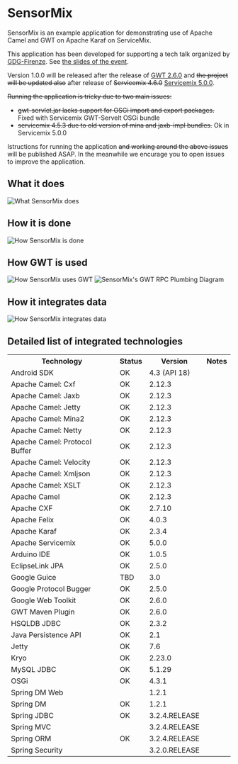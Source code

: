 SensorMix
=========
SensorMix is an example application for demonstrating use of Apache Camel and GWT on Apache Karaf on ServiceMix.

This application has been developed for supporting a tech talk organized by [GDG-Firenze](http://www.gdg-firenze.info/lista-eventi-italiani/osgi-camel-e-gwt). See [the slides of the event](http://cristcost.github.io/sensormix-slides/).

Version 1.0.0 will be released after the release of [GWT 2.6.0](http://www.gwtproject.org/versions.html) and ~~the project will be updated also~~ after release of ~~Servicemix 4.6.0~~ [Servicemix 5.0.0](http://servicemix.apache.org/).

~~Running the application is tricky due to two main issues:~~
* ~~gwt-servlet.jar lacks support for OSGi import and export packages.~~ Fixed with Servicemix GWT-Servelt OSGi bundle
* ~~servicemix 4.5.3 due to old version of mina and jaxb-impl bundles.~~ Ok in Servicemix 5.0.0 


Istructions for running the application ~~and working around the above issues~~ will be published ASAP. In the meanwhile we encurage you to open issues to improve the application.


What it does
------------
![What SensorMix does](http://cristcost.github.io/sensormix/images/sensormix_arc_2.png "What SensorMix does")


How it is done
--------------
![How SensorMix is done](http://cristcost.github.io/sensormix/images/sensormix_arc_1.png "How SensorMix is done")


How GWT is used 
---------------
![How SensorMix uses GWT](http://cristcost.github.io/sensormix/images/gwt_image_3.png "How SensorMix uses GW")
![SensorMix's GWT RPC Plumbing Diagram](http://cristcost.github.io/sensormix/images/sensormix_gwt_2.png "SensorMix's GWT RPC Plumbing Diagram")


How it integrates data
----------------------
![How SensorMix integrates data](http://cristcost.github.io/sensormix/images/sensormix_camel_1.png "How SensorMix integrates data")





Detailed list of integrated technologies
---------------------------------------
<table>
<tr><th>Technology</th><th>Status</th><th>Version</th><th>Notes</th></tr>
<tr><td>Android SDK</td><td>OK</td><td>4.3 (API 18)</td><td></td></tr>
<tr><td>Apache Camel: Cxf</td><td>OK</td><td>2.12.3</td><td></td></tr>
<tr><td>Apache Camel: Jaxb</td><td>OK</td><td>2.12.3</td><td></td></tr>
<tr><td>Apache Camel: Jetty</td><td>OK</td><td>2.12.3</td><td></td></tr>
<tr><td>Apache Camel: Mina2 </td><td>OK</td><td>2.12.3</td><td></td></tr>
<tr><td>Apache Camel: Netty </td><td>OK</td><td>2.12.3</td><td></td></tr>
<tr><td>Apache Camel: Protocol Buffer </td><td>OK</td><td>2.12.3</td><td></td></tr>
<tr><td>Apache Camel: Velocity</td><td>OK</td><td>2.12.3</td><td></td></tr>
<tr><td>Apache Camel: Xmljson</td><td>OK</td><td>2.12.3</td><td></td></tr>
<tr><td>Apache Camel: XSLT</td><td>OK</td><td>2.12.3</td><td></td></tr>
<tr><td>Apache Camel</td><td>OK</td><td>2.12.3</td><td></td></tr>
<tr><td>Apache CXF</td><td>OK</td><td>2.7.10</td><td></td></tr>
<tr><td>Apache Felix</td><td>OK</td><td>4.0.3</td><td></td></tr>
<tr><td>Apache Karaf</td><td>OK</td><td>2.3.4</td><td></td></tr>
<tr><td>Apache Servicemix</td><td>OK</td><td>5.0.0</td><td></td></tr>
<tr><td>Arduino IDE</td><td>OK</td><td>1.0.5</td><td></td></tr>
<tr><td>EclipseLink JPA</td><td>OK</td><td>2.5.0</td><td></td></tr>
<tr><td>Google Guice</td><td>TBD</td><td>3.0</td><td></td></tr>
<tr><td>Google Protocol Bugger</td><td>OK</td><td>2.5.0</td><td></td></tr>
<tr><td>Google Web Toolkit</td><td>OK</td><td>2.6.0</td><td></td></tr>
<tr><td>GWT Maven Plugin</td><td>OK</td><td>2.6.0</td><td></td></tr>
<tr><td>HSQLDB JDBC</td><td>OK</td><td>2.3.2</td><td></td></tr>
<tr><td>Java Persistence API</td><td>OK</td><td>2.1</td><td></td></tr>
<tr><td>Jetty</td><td>OK</td><td>7.6</td><td></td></tr>
<tr><td>Kryo</td><td>OK</td><td>2.23.0</td><td></td></tr>
<tr><td>MySQL JDBC</td><td>OK</td><td>5.1.29</td><td></td></tr>
<tr><td>OSGi</td><td>OK</td><td>4.3.1</td><td></td></tr>
<tr><td>Spring DM Web</td><td></td><td>1.2.1</td><td></td></tr>
<tr><td>Spring DM</td><td>OK</td><td>1.2.1</td><td></td></tr>
<tr><td>Spring JDBC</td><td>OK</td><td>3.2.4.RELEASE</td><td></td></tr>
<tr><td>Spring MVC</td><td></td><td>3.2.4.RELEASE</td><td></td></tr>
<tr><td>Spring ORM</td><td>OK</td><td>3.2.4.RELEASE</td><td></td></tr>
<tr><td>Spring Security</td><td></td><td>3.2.0.RELEASE</td><td></td></tr>
</table>



